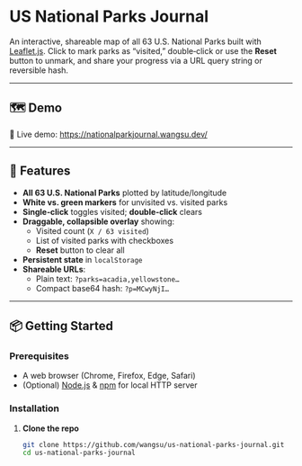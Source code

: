 # US National Parks Journal

An interactive, shareable map of all 63 U.S. National Parks built with [Leaflet.js](https://leafletjs.com).  Click to mark parks as “visited,” double‑click or use the **Reset** button to unmark, and share your progress via a URL query string or reversible hash.

---

## 🗺️ Demo

🔗 Live demo: https://nationalparkjournal.wangsu.dev/

---

## 🚀 Features

- **All 63 U.S. National Parks** plotted by latitude/longitude  
- **White vs. green markers** for unvisited vs. visited parks  
- **Single‑click** toggles visited; **double‑click** clears  
- **Draggable, collapsible overlay** showing:
  - Visited count (`X / 63 visited`)
  - List of visited parks with checkboxes  
  - **Reset** button to clear all  
- **Persistent state** in `localStorage`  
- **Shareable URLs**:
  - Plain text: `?parks=acadia,yellowstone…`
  - Compact base64 hash: `?p=MCwyNjI…`  

---

## 📦 Getting Started

### Prerequisites

- A web browser (Chrome, Firefox, Edge, Safari)  
- (Optional) [Node.js](https://nodejs.org) & [npm](https://npmjs.com) for local HTTP server  

### Installation

1. **Clone the repo**  
   ```bash
   git clone https://github.com/wangsu/us-national-parks-journal.git
   cd us-national-parks-journal
